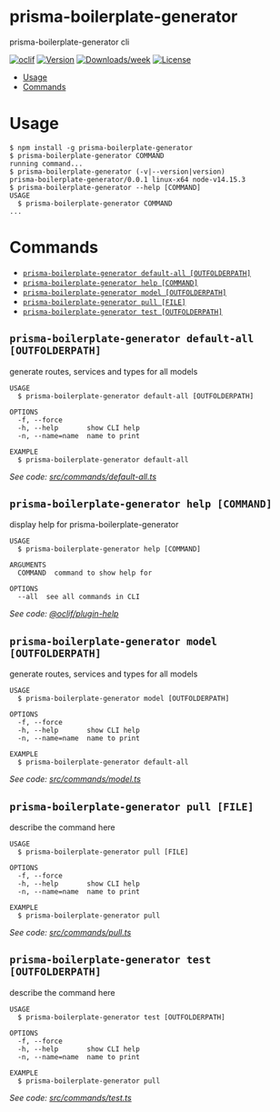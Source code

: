 prisma-boilerplate-generator
=================

prisma-boilerplate-generator cli

[![oclif](https://img.shields.io/badge/cli-oclif-brightgreen.svg)](https://oclif.io)
[![Version](https://img.shields.io/npm/v/prisma-boilerplate-generator.svg)](https://npmjs.org/package/prisma-boilerplate-generator)
[![Downloads/week](https://img.shields.io/npm/dw/prisma-boilerplate-generator.svg)](https://npmjs.org/package/prisma-boilerplate-generator)
[![License](https://img.shields.io/npm/l/prisma-boilerplate-generator.svg)](https://github.com/NurbekGithub/prisma-boilerplate-generator/blob/master/package.json)

<!-- toc -->
* [Usage](#usage)
* [Commands](#commands)
<!-- tocstop -->
# Usage
<!-- usage -->
```sh-session
$ npm install -g prisma-boilerplate-generator
$ prisma-boilerplate-generator COMMAND
running command...
$ prisma-boilerplate-generator (-v|--version|version)
prisma-boilerplate-generator/0.0.1 linux-x64 node-v14.15.3
$ prisma-boilerplate-generator --help [COMMAND]
USAGE
  $ prisma-boilerplate-generator COMMAND
...
```
<!-- usagestop -->
# Commands
<!-- commands -->
* [`prisma-boilerplate-generator default-all [OUTFOLDERPATH]`](#prisma-boilerplate-generator-default-all-outfolderpath)
* [`prisma-boilerplate-generator help [COMMAND]`](#prisma-boilerplate-generator-help-command)
* [`prisma-boilerplate-generator model [OUTFOLDERPATH]`](#prisma-boilerplate-generator-model-outfolderpath)
* [`prisma-boilerplate-generator pull [FILE]`](#prisma-boilerplate-generator-pull-file)
* [`prisma-boilerplate-generator test [OUTFOLDERPATH]`](#prisma-boilerplate-generator-test-outfolderpath)

## `prisma-boilerplate-generator default-all [OUTFOLDERPATH]`

generate routes, services and types for all models

```
USAGE
  $ prisma-boilerplate-generator default-all [OUTFOLDERPATH]

OPTIONS
  -f, --force
  -h, --help       show CLI help
  -n, --name=name  name to print

EXAMPLE
  $ prisma-boilerplate-generator default-all
```

_See code: [src/commands/default-all.ts](https://github.com/NurbekGithub/prisma-boilerplate-generator/blob/v0.0.1/src/commands/default-all.ts)_

## `prisma-boilerplate-generator help [COMMAND]`

display help for prisma-boilerplate-generator

```
USAGE
  $ prisma-boilerplate-generator help [COMMAND]

ARGUMENTS
  COMMAND  command to show help for

OPTIONS
  --all  see all commands in CLI
```

_See code: [@oclif/plugin-help](https://github.com/oclif/plugin-help/blob/v3.2.2/src/commands/help.ts)_

## `prisma-boilerplate-generator model [OUTFOLDERPATH]`

generate routes, services and types for all models

```
USAGE
  $ prisma-boilerplate-generator model [OUTFOLDERPATH]

OPTIONS
  -f, --force
  -h, --help       show CLI help
  -n, --name=name  name to print

EXAMPLE
  $ prisma-boilerplate-generator default-all
```

_See code: [src/commands/model.ts](https://github.com/NurbekGithub/prisma-boilerplate-generator/blob/v0.0.1/src/commands/model.ts)_

## `prisma-boilerplate-generator pull [FILE]`

describe the command here

```
USAGE
  $ prisma-boilerplate-generator pull [FILE]

OPTIONS
  -f, --force
  -h, --help       show CLI help
  -n, --name=name  name to print

EXAMPLE
  $ prisma-boilerplate-generator pull
```

_See code: [src/commands/pull.ts](https://github.com/NurbekGithub/prisma-boilerplate-generator/blob/v0.0.1/src/commands/pull.ts)_

## `prisma-boilerplate-generator test [OUTFOLDERPATH]`

describe the command here

```
USAGE
  $ prisma-boilerplate-generator test [OUTFOLDERPATH]

OPTIONS
  -f, --force
  -h, --help       show CLI help
  -n, --name=name  name to print

EXAMPLE
  $ prisma-boilerplate-generator pull
```

_See code: [src/commands/test.ts](https://github.com/NurbekGithub/prisma-boilerplate-generator/blob/v0.0.1/src/commands/test.ts)_
<!-- commandsstop -->
